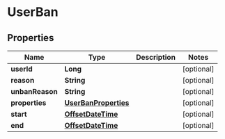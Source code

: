 # UserBan

## Properties
Name | Type | Description | Notes
------------ | ------------- | ------------- | -------------
**userId** | **Long** |  |  [optional]
**reason** | **String** |  |  [optional]
**unbanReason** | **String** |  |  [optional]
**properties** | [**UserBanProperties**](UserBanProperties.md) |  |  [optional]
**start** | [**OffsetDateTime**](OffsetDateTime.md) |  |  [optional]
**end** | [**OffsetDateTime**](OffsetDateTime.md) |  |  [optional]
